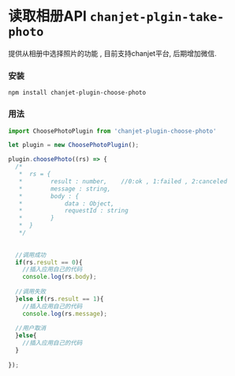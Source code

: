 # 读取相册API `chanjet-plgin-take-photo`

提供从相册中选择照片的功能 , 目前支持chanjet平台, 后期增加微信.



### 安装

```
npm install chanjet-plugin-choose-photo
```



### 用法

```javascript
import ChoosePhotoPlugin from 'chanjet-plugin-choose-photo'

let plugin = new ChoosePhotoPlugin();

plugin.choosePhoto((rs) => {
  /*
   *  rs = {
   *		result : number,	//0:ok , 1:failed , 2:canceled
   *		message : string,	
   *		body : {
   *			data : Object,
   *			requestId : string
   *		}
   *  }
   */
  
  
  //调用成功
  if(rs.result == 0){
	//插入应用自己的代码
    console.log(rs.body);
    
  //调用失败
  }else if(rs.result == 1){
  	//插入应用自己的代码
    console.log(rs.message);
    
  //用户取消
  }else{
  	//插入应用自己的代码
  }
  
});
```



